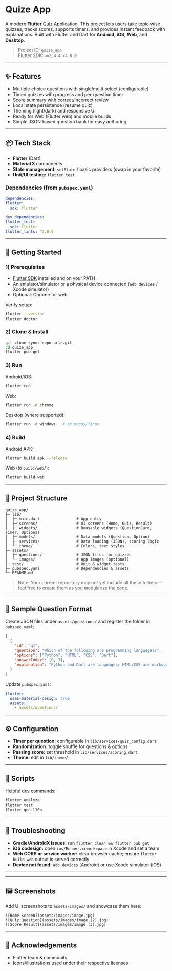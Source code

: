 # Quize App

A modern **Flutter** Quiz Application. This project lets users take topic‑wise quizzes, tracks scores, supports timers, and provides instant feedback with explanations. Built with Flutter and Dart for **Android**, **iOS**, **Web**, and **Desktop**.

> Project ID: `quize_app`  
> Flutter SDK: `>=3.4.4 <4.0.0`

---

## ✨ Features
- Multiple‑choice questions with single/multi‑select (configurable)
- Timed quizzes with progress and per‑question timer
- Score summary with correct/incorrect review
- Local state persistence (resume quiz)
- Theming (light/dark) and responsive UI
- Ready for Web (Flutter web) and mobile builds
- Simple JSON‑based question bank for easy authoring

---

## 📦 Tech Stack
- **Flutter** (Dart)
- **Material 3** components
- **State management:** `setState` / basic providers (swap in your favorite)
- **Unit/UI testing:** `flutter_test`

### Dependencies (from `pubspec.yaml`)
```yaml
dependencies:
flutter:
  sdk: flutter

dev_dependencies:
flutter_test:
  sdk: flutter
flutter_lints: ^3.0.0
```

---

## 🚀 Getting Started

### 1) Prerequisites
- [Flutter SDK](https://docs.flutter.dev/get-started/install) installed and on your PATH
- An emulator/simulator or a physical device connected (`adb devices` / Xcode simulator)
- Optional: Chrome for web

Verify setup:
```bash
flutter --version
flutter doctor
```

### 2) Clone & Install
```bash
git clone <your-repo-url>.git
cd quize_app
flutter pub get
```

### 3) Run
Android/iOS:
```bash
flutter run
```
Web:
```bash
flutter run -d chrome
```
Desktop (where supported):
```bash
flutter run -d windows   # or macos/linux
```

### 4) Build
Android APK:
```bash
flutter build apk --release
```
Web (to `build/web/`):
```bash
flutter build web
```

---

## 📁 Project Structure
```
quize_app/
├─ lib/
│  ├─ main.dart                # App entry
│  ├─ screens/                 # UI screens (Home, Quiz, Result)
│  ├─ widgets/                 # Reusable widgets (QuestionCard, Timer, Options)
│  ├─ models/                  # Data models (Question, Option)
│  ├─ services/                # Data loading (JSON), scoring logic
│  └─ theme/                   # Colors, text styles
├─ assets/
│  ├─ questions/               # JSON files for quizzes
│  └─ images/                  # App images (optional)
├─ test/                       # Unit & widget tests
├─ pubspec.yaml                # Dependencies & assets
└─ README.md
```
> Note: Your current repository may not yet include all these folders—feel free to create them as you modularize the code.

---

## 🧪 Sample Question Format
Create JSON files under `assets/questions/` and register the folder in `pubspec.yaml`:
```json
[
  {
    "id": "q1",
    "question": "Which of the following are programming languages?",
    "options": ["Python", "HTML", "CSS", "Dart"],
    "answerIndex": [0, 3],
    "explanation": "Python and Dart are languages; HTML/CSS are markup/style."
  }
]
```
Update `pubspec.yaml`:
```yaml
flutter:
  uses-material-design: true
  assets:
    - assets/questions/
```

---

## ⚙️ Configuration
- **Timer per question:** configurable in `lib/services/quiz_config.dart`
- **Randomization:** toggle shuffle for questions & options
- **Passing score:** set threshold in `lib/services/scoring.dart`
- **Theme:** edit in `lib/theme/`

---

## 🧰 Scripts
Helpful dev commands:
```bash
flutter analyze
flutter test
flutter gen-l10n
```

---

## 🐞 Troubleshooting
- **Gradle/AndroidX issues:** run `flutter clean && flutter pub get`
- **iOS codesign:** open `ios/Runner.xcworkspace` in Xcode and set a team
- **Web CORS or service worker:** clear browser cache; ensure `flutter build web` output is served correctly
- **Device not found:** `adb devices` (Android) or use Xcode simulator (iOS)

---

---

## 🖼️ Screenshots
Add UI screenshots to `assets/images/` and showcase them here:
```
![Home Screen](assets/images/image.jpg)
![Quiz Question](assets/images/image (2).jpg)
![Score Result](assets/images/image (3).jpg)

```

---

## 🙌 Acknowledgements
- Flutter team & community
- Icons/illustrations used under their respective licenses

